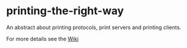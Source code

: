 printing-the-right-way
======================

An abstract about printing protocols, print servers and printing clients.



For more details see the [Wiki](https://github.com/DieterReuter/printing-the-right-way/wiki)
